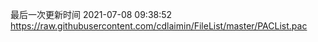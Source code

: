 最后一次更新时间 2021-07-08 09:38:52
https://raw.githubusercontent.com/cdlaimin/FileList/master/PACList.pac

